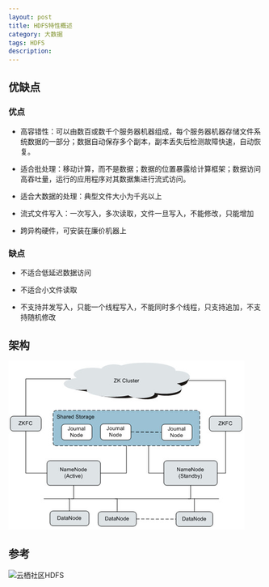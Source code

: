 ```yaml
---
layout: post
title: HDFS特性概述
category: 大数据
tags: HDFS
description: 
---
```


## 优缺点

### 优点

* 高容错性：可以由数百或数千个服务器机器组成，每个服务器机器存储文件系统数据的一部分；数据自动保存多个副本，副本丢失后检测故障快速，自动恢复。

* 适合批处理：移动计算，而不是数据；数据的位置暴露给计算框架；数据访问高吞吐量，运行的应用程序对其数据集进行流式访问。

* 适合大数据的处理：典型文件大小为千兆以上

* 流式文件写入：一次写入，多次读取，文件一旦写入，不能修改，只能增加

* 跨异构硬件，可安装在廉价机器上

### 缺点

* 不适合低延迟数据访问

* 不适合小文件读取

* 不支持并发写入，只能一个线程写入，不能同时多个线程，只支持追加，不支持随机修改

## 架构

![HDFS架构图](/assets/img/2015-04-16-HDFS-summary-1.jpg)


## 参考

![云栖社区HDFS](https://yq.aliyun.com/articles/223124?spm=5176.11065265.1996646101.searchclickresult.3d274790FwsTFg) 
